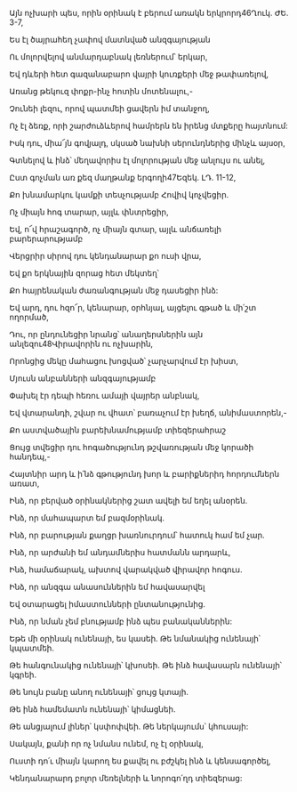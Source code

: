 Այն ոչխարի պես, որին օրինակ է բերում առակն երկրորդ46Ղուկ. ԺԵ. 3-7,

Ես էլ ծայրահեղ չափով մատնված անզգայության

Ու մոլորվելով անմարդաբնակ լեռներում՝ երկար,

Եվ դևերի հետ գազանաբարո վայրի կուռքերի մեջ թափառելով,

Առանց թեկուզ փոքր-ինչ հոտին մոտենալու,-

Չունեի լեզու, որով պատմեի ցավերն իմ տանջող,

Ոչ էլ ձեռք, որի շարժուձևերով համրերն են իրենց մտքերը հայտնում:

Իսկ դու, միա՜յն գովյալդ, սկսած նախնի սերունդներից մինչև այսօր,

Գտնելով և ինձ՝ մեղավորիս էլ մոլորության մեջ անլույս ու անել,

Ըստ գոչման առ քեզ մաղթանք երգողի47Եզեկ. ԼԴ. 11-12,

Քո խնամարկու կամքի տեսչությամբ Հովիվ կոչվեցիր.

Ոչ միայն հոգ տարար, այլև փնտրեցիր,

Եվ, ո՜վ հրաշագործ, ոչ միայն գտար, այլև անճառելի բարերարությամբ

Վերցրիր սիրով դու կենդանարար քո ուսի վրա,

Եվ քո երկնային զորաց հետ մեկտեղ՝

Քո հայրենական ժառանգության մեջ դասեցիր ինձ:

Եվ արդ, դու հզո՜ր, կենարար, օրհնյալ, այցելու գթած և մի՛շտ ողորմած,

Դու, որ ընդունեցիր նրանց՝ անաղերսներին այն անլեզու48Վիրավորին ու ոչխարին,

Որոնցից մեկը մահացու խոցված՝ չարչարվում էր խիստ,

Մյուսն անբանների անզգայությամբ

Փախել էր դեպի հեռու ամայի վայրեր անբնակ,

Եվ վտարանդի, շվար ու վհատ՝ բառաչում էր խեղճ, անիմաստորեն,- 

Քո աստվածային բարեխնամությամբ տիեզերահրաշ

Ցույց տվեցիր դու հոգածությունդ թշվառության մեջ կորածի հանդեպ,-

Հայտնիր արդ և ի՛նձ գթությունդ խոր և բարիքներիդ հորդումներն առատ,

Ինձ, որ բերված օրինակներից շատ ավելի եմ եղել անօրեն.

Ինձ, որ մահապարտ եմ բազմօրինակ.

Ինձ, որ բարության քաղցր խառնուրդում՝ հատուկ համ եմ չար.

Ինձ, որ արժանի եմ անդամներիս հատմանն արդարև,

Ինձ, համաճարակ, ախտով վարակված վիրավոր հոգուս.

Ինձ, որ անզգա անասուններին եմ հավասարվել

Եվ օտարացել իմաստունների ընտանությունից.

Ինձ, որ նման չեմ բնությամբ ինձ պես բանականներին:

Եթե մի օրինակ ունենայի, ես կասեի. Թե նմանակից ունենայի՝ կպատմեի.

Թե հանգունակից ունենայի՝ կխոսեի. Թե ինձ հավասարն ունենայի՝ կգրեի.

Թե նույն բանը անող ունենայի՝ ցույց կտայի.

Թե ինձ համեմատն ունենայի՝ կիմացնեի.

Թե անցյալում լիներ՝ կսփոփվեի. Թե ներկայումս՝ կհուսայի:

Սակայն, քանի որ ոչ նմանս ունեմ, ոչ էլ օրինակ,

Ուստի դո՛ւ միայն կարող ես քավել ու բժշկել ինձ և կենսագործել,

Կենդանարարդ բոլոր մեռելների և նորոգո՛ղդ տիեզերաց: